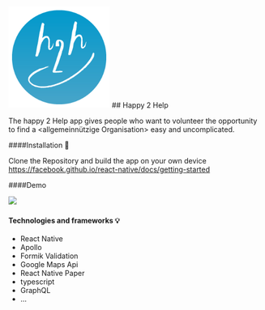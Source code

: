 <img src=".\readme_assets\logo_app1.png" alt="drawing" width="200"/>
## Happy 2 Help

The happy 2 Help app gives people who want to volunteer the opportunity to find a <allgemeinnützige Organisation> easy and uncomplicated.

####Installation 🚀

Clone the Repository and build the app on your own device https://facebook.github.io/react-native/docs/getting-started

####Demo

<img src=".\readme_assets\demo.gif" width="300"/>



#### Technologies and frameworks :bulb:

- React Native
- Apollo
- Formik Validation
- Google Maps Api
- React Native Paper
- typescript
- GraphQL
- ...